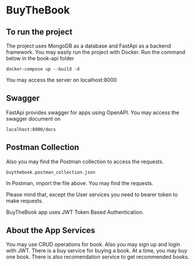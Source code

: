 # BuyTheBook

## To run the project

The project uses MongoDB as a database and FastApi as a backend framework.
You may easily run the project with Docker. Run the command below in the book-api folder

````
docker-compose up --build -d
````

You may access the server on localhost:8000

## Swagger
FastApi provides swagger for apps using OpenAPI. You may access the swagger document on
````
localhost:8000/docs
````

## Postman Collection

Also you may find the Postman collection to access the requests.
````
buythebook.postman_collection.json
````
In Postman, import the file above. You may find the requests. 

Please mind that, except the User services you need to bearer token to make requests.

BuyTheBook app uses JWT Token Based Authentication.


## About the App Services

You may use CRUD operations for book.
Also you may sign up and login with JWT. There is a buy service for buying a book. At a time, you may buy one book.
There is also recomendation service to get recommended books.